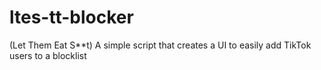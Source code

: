 # ltes-tt-blocker
(Let Them Eat S**t) A simple script that creates a UI to easily add TikTok users to a blocklist
